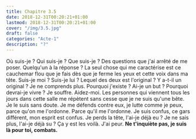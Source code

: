 ```yaml
---
title: Chapitre 3.5
date: 2018-12-31T00:20:21+01:00
lastmod: 2018-12-31T00:20:21+01:00
cover: "/img/3.5.jpg"
draft: false
categories: "Acte-1"
description: "?"
---
```

Où suis-je ? Qui suis-je ? Que suis-je ? Des questions que j'ai arrêté de me poser. Quelqu'un à la réponse ? La seul chose qui me caractérise est ce cauchemar flou que je fais dès que je ferme les yeux et cette voix dans ma tête. Suis-je moi ? Suis-je lui ? Lequel des deux est l'original ? Y a-t-il un original ? Je ne comprends plus. Pourquoi j'existe ? Ai-je un but ? Pourquoi devrai-je vivre ? Je souffre. Aidez-moi. Les personnes qui viennent tous les jours dans cette salle me répètent sans cesse que je ne suis qu'une bête. Je le suis sans doute. Je me défends contre eux, je lutte comme je peux, parce qu'on me l'ordonne. Parce qu'il me l'ordonne. Je suis confus, ce gars différent, mon esprit est confus. Je perds la tête, l'ai-je déjà eu ? Je ne sais plus, l'ai-je déjà su ? Ça y est les voilà. J'ai peur. __Ne t'inquiète pas, je suis là pour toi, combats.__